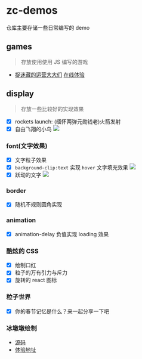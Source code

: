 # zc-demos

仓库主要存储一些日常编写的 demo

## games

> 存放使用使用 JS 编写的游戏

- [捉迷藏的运营大大们](./games/search-operator/) [在线体验](https://zcxiaobao.github.io/zc-demos/games/search-operator/index.html)

## display

> 存放一些比较好的实现效果

- [x] rockets launch: (缅怀两弹元勋钱老)火箭发射
- [x] 自由飞翔的小鸟
      ![](./images/flybird.gif)

### font(文字效果)

- [x] 文字粒子效果
- [x] `background-clip:text` 实现 `hover` 文字填充效果
      ![](./images/clip1.gif)
- [x] 跃动的文字
      ![](./images/zcxiaobao3.gif)

### border

- [x] 随机不规则圆角实现

### animation

- [x] animation-delay 负值实现 loading 效果

### 酷炫的 CSS

- [x] 绘制口红
- [x] 粒子的万有引力与斥力
- [x] 旋转的 react 图标

### 粒子世界

- [x] 你的春节记忆是什么？来一起分享一下吧

### 冰墩墩绘制

- [源码](./display/bingdwendwen/index.html)
- [体验地址](https://zcxiaobao.github.io/zc-demos/display/bingdwendwen/index.html)
